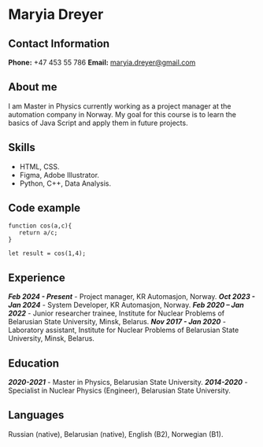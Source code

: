# Maryia Dreyer

## Contact Information
**Phone:** +47 453 55 786
**Email:** maryia.dreyer@gmail.com

## About me
I am Master in Physics currently working as a project manager at the automation company in Norway. My goal for this course is to learn the basics of Java Script and apply them in future projects.

## Skills
* HTML, CSS.
* Figma, Adobe Illustrator.
* Python, C++, Data Analysis. 

## Code example

    function cos(a,c){
	   return a/c;
    }
    
    let result = cos(1,4);

## Experience
***Feb 2024 - Present*** - Project manager, KR Automasjon, Norway.
***Oct 2023 - Jan 2024*** - System Developer, KR Automasjon, Norway.
***Feb 2020 – Jan 2022*** - Junior researcher trainee, Institute for Nuclear Problems of Belarusian State University, Minsk, Belarus.
***Nov 2017 - Jan 2020*** - Laboratory assistant, Institute for Nuclear Problems of Belarusian State University, Minsk, Belarus.


## Education
***2020-2021*** - Master in Physics, Belarusian State University.
***2014-2020*** - Specialist in Nuclear Physics (Engineer), Belarusian State University.

## Languages
Russian (native), Belarusian (native), English (B2), Norwegian (B1).